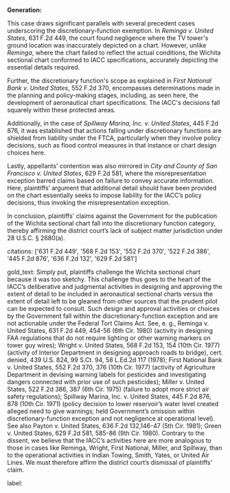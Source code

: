 **Generation:**

This case draws significant parallels with several precedent cases underscoring the discretionary-function exemption. In *Reminga v. United States*, 631 F.2d 449, the court found negligence where the TV tower's ground location was inaccurately depicted on a chart. However, unlike *Reminga*, where the chart failed to reflect the actual conditions, the Wichita sectional chart conformed to IACC specifications, accurately depicting the essential details required.

Further, the discretionary function's scope as explained in *First National Bank v. United States*, 552 F.2d 370, encompasses determinations made in the planning and policy-making stages, including, as seen here, the development of aeronautical chart specifications. The IACC's decisions fall squarely within these protected areas.

Additionally, in the case of *Spillway Marina, Inc. v. United States*, 445 F.2d 876, it was established that actions falling under discretionary functions are shielded from liability under the FTCA, particularly when they involve policy decisions, such as flood control measures in that instance or chart design choices here.

Lastly, appellants' contention was also mirrored in *City and County of San Francisco v. United States*, 629 F.2d 581, where the misrepresentation exception barred claims based on failure to convey accurate information. Here, plaintiffs’ argument that additional detail should have been provided on the chart essentially seeks to impose liability for the IACC’s policy decisions, thus invoking the misrepresentation exception.

In conclusion, plaintiffs' claims against the Government for the publication of the Wichita sectional chart fall into the discretionary function category, thereby affirming the district court’s lack of subject matter jurisdiction under 28 U.S.C. § 2680(a).

citations: ['631 F.2d 449', '568 F.2d 153', '552 F.2d 370', '522 F.2d 386', '445 F.2d 876', '636 F.2d 132', '629 F.2d 581']

gold_text: Simply put, plaintiffs challenge the Wichita sectional chart because it was too sketchy. This challenge thus goes to the heart of the IACC’s deliberative and judgmental activities in designing and approving the extent of detail to be included in aeronautical sectional charts versus the extent of detail left to be gleaned from other sources that the prudent pilot can be expected to consult. Such design and approval activities or choices by the Government fall within the discretionary-function exception and are not actionable under the Federal Tort Claims Act. See, e. g., Reminga v. United States, 631 F.2d 449, 454-56 (6th Cir. 1980) (activity in designing FAA regulations that do not require lighting or other warning markers on tower guy wires); Wright v. United States, 568 F.2d 153, 154 (10th Cir. 1977) (activity of Interior Department in designing approach roads to bridge), cert. denied, 439 U.S. 824, 99 S.Ct. 94, 58 L.Ed.2d 117 (1978); First National Bank v. United States, 552 F.2d 370, 376 (10th Cir. 1977) (activity of Agriculture Department in devising warning labels for pesticides and investigating dangers connected with prior use of such pesticides); Miller v. United States, 522 F.2d 386, 387 (6th Cir. 1975) (failure to adopt more strict air safety regulations); Spillway Marina, Inc. v. United States, 445 F.2d 876, 878 (10th Cir. 1971) (policy decision to lower reservoir’s water level created alleged need to give warnings; held Government’s omission within discretionary-function exception and not negligence at operational level). See also Payton v. United States, 636 F.2d 132,146-47 (5th Cir. 1981); Green v. United States, 629 F.2d 581, 585-86 (9th Cir. 1980). Contrary to the dissent, we believe that the IACC’s activities here are more analogous to those in cases like Reminga, Wright, First National, Miller, and Spillway, than to the operational activities in Indian Towing, Smith, Yates, or United Air Lines. We must therefore affirm the district court’s dismissal of plaintiffs’ claim.

label: 
